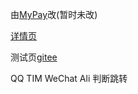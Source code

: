 由[MyPay](https://gitee.com/IrDreamReform/MyPay)改(暂时未改)

[详情页](README-zh.md)

测试页[gitee](https://***.gitee.io/mypay)

QQ TIM WeChat Ali 判断跳转

